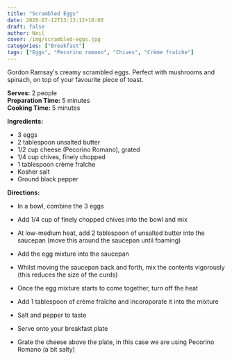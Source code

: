 ```yaml
---
title: "Scrambled Eggs"
date: 2020-07-12T13:13:12+10:00
draft: false
author: Neil
cover: /img/scrambled-eggs.jpg
categories: ["Breakfast"]
tags: ["Eggs", "Pecorino romano", "Chives", "Crème fraîche"]
---
```


Gordon Ramsay's creamy scrambled eggs. Perfect with mushrooms and spinach, on top of your favourite piece of toast.

<!--more-->

**Serves:** 2 people  
**Preparation Time:** 5 minutes  
**Cooking Time:** 5 minutes  

**Ingredients:**
- 3 eggs
- 2 tablespoon unsalted butter
- 1/2 cup cheese (Pecorino Romano), grated
- 1/4 cup chives, finely chopped
- 1 tablespoon crème fraîche
- Kosher salt
- Ground black pepper

**Directions:**
- In a bowl, combine the 3 eggs

- Add 1/4 cup of finely chopped chives into the bowl and mix

- At low-medium heat, add 2 tablespoon of unsalted butter into the saucepan (move this around the saucepan until foaming)

- Add the egg mixture into the saucepan

- Whilst moving the saucepan back and forth, mix the contents vigorously (this reduces the size of the curds)

- Once the egg mixture starts to come together, turn off the heat

- Add 1 tablespoon of crème fraîche and incoroporate it into the mixture

- Salt and pepper to taste

- Serve onto your breakfast plate

- Grate the cheese above the plate, in this case we are using Pecorino Romano (a bit salty)

